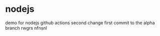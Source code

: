 # nodejs
demo for nodejs github actions second change
first commit to the alpha branch 
rwgrs
nfnsnl

